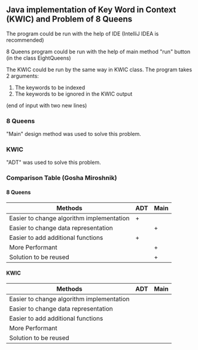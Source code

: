## Java implementation of Key Word in Context (KWIC) and Problem of 8 Queens

The program could be run with the help of IDE (IntelliJ IDEA is recommended)

8 Queens program could be run with the help of main method "run" button (in the class EightQueens)

The KWIC could be run by the same way in KWIC class. 
The program takes 2 arguments:
1. The keywords to be indexed
2. The keywords to be ignored in the KWIC output 

(end of input with two new lines)


### 8 Queens
"Main" design method was used to solve this problem.

### KWIC
"ADT" was used to solve this problem.

### Comparison Table (Gosha Miroshnik)
#### 8 Queens

| Methods  | ADT | Main | 
| ------------- | ------------- | ------------- |
| Easier to change algorithm implementation | + | |
| Easier to change data representation  | | + |
| Easier to add additional functions | + | |
| More Performant | | + |
| Solution to be reused | | + |

#### KWIC

| Methods  | ADT | Main | 
| ------------- | ------------- | ------------- |
| Easier to change algorithm implementation  |
| Easier to change data representation  | 
| Easier to add additional functions |
| More Performant |
| Solution to be reused|


